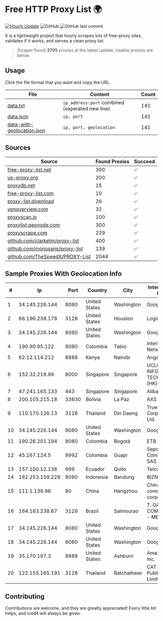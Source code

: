
# Free HTTP Proxy List 🌍

[![Hourly Update](https://github.com/mertguvencli/http-proxy-list/actions/workflows/main.yml/badge.svg?branch=main)](https://github.com/mertguvencli/http-proxy-list/actions/workflows/main.yml)
![GitHub](https://img.shields.io/github/license/mertguvencli/http-proxy-list)
![GitHub last commit](https://img.shields.io/github/last-commit/mertguvencli/http-proxy-list)

It is a lightweight project that hourly scrapes lots of free-proxy sites, validates if it works, and serves a clean proxy list.


> Scraper found **3795** proxies at the latest update. Usable proxies are below.

## Usage

Click the file format that you want and copy the URL.


|File|Content|Count|
|----|-------|-----|
|[data.txt](https://raw.githubusercontent.com/mertguvencli/http-proxy-list/main/proxy-list/data.txt)|`ip_address:port` combined (seperated new line)|141|
|[data.json](https://raw.githubusercontent.com/mertguvencli/http-proxy-list/main/proxy-list/data.json)|`ip, port`|141|
|[data-with-geolocation.json](https://raw.githubusercontent.com/mertguvencli/http-proxy-list/main/proxy-list/data-with-geolocation.json)|`ip, port, geolocation`|141|

## Sources

|Source|Found Proxies|Succeed|
|------|-------------|-------|
|[free-proxy-list.net](https://free-proxy-list.net)|300|✅|
|[us-proxy.org](https://www.us-proxy.org)|200|✅|
|[proxydb.net](http://proxydb.net)|15|✅|
|[free-proxy-list.com](https://free-proxy-list.com/?page=&port=&type%5B%5D=http&type%5B%5D=https&up_time=0&search=Search)|10|✅|
|[proxy-list.download](https://www.proxy-list.download/HTTP)|26|✅|
|[vpnoverview.com](https://vpnoverview.com/privacy/anonymous-browsing/free-proxy-servers)|32|✅|
|[proxyscan.io](https://www.proxyscan.io)|100|✅|
|[proxylist.geonode.com](https://proxylist.geonode.com/api/proxy-list?limit=300&page=1&sort_by=lastChecked&sort_type=desc&protocols=http,https)|300|✅|
|[proxyscrape.com](https://api.proxyscrape.com/v2/?request=displayproxies&protocol=http&timeout=10000&country=all&ssl=all&anonymity=all)|229|✅|
|[github.com/clarketm/proxy-list](https://raw.githubusercontent.com/clarketm/proxy-list/master/proxy-list-raw.txt)|400|✅|
|[github.com/monosans/proxy-list](https://raw.githubusercontent.com/monosans/proxy-list/main/proxies/http.txt)|139|✅|
|[github.com/TheSpeedX/PROXY-List](https://raw.githubusercontent.com/TheSpeedX/PROXY-List/master/http.txt)|2044|✅|


## Sample Proxies With Geolocation Info

|#|Ip|Port|Country|City|Internet Service Provider|
|-|--|----|-------|----|-------------------------|
|1|34.145.226.144|8080|United States|Washington|Google LLC|
|2|66.196.238.178|3128|United States|Houston|Logix|
|3|34.145.226.144|8080|United States|Washington|Google LLC|
|4|190.90.95.122|8080|Colombia|Tabio|InterNexa Global Network|
|5|62.12.114.212|8888|Kenya|Nairobi|Angani-Zone1|
|6|152.32.218.99|8000|Singapore|Singapore|UCLOUD INFORMATION TECHNOLOGY (HK) LIMITED|
|7|47.241.165.133|443|Singapore|Singapore|Alibaba.com LLC|
|8|200.105.215.18|33630|Bolivia|La Paz|AXS Bolivia S. A.|
|9|110.170.126.13|3128|Thailand|Din Daeng|True Internet Corporation CO. Ltd.|
|10|34.145.226.144|8080|United States|Washington|Google LLC|
|11|190.26.201.194|8080|Colombia|Bogotá|ETB - Colombia|
|12|45.167.124.5|9992|Colombia|Guapi|Sepcom Comunicaciones SAS|
|13|157.100.12.138|999|Ecuador|Quito|Telconet S.A|
|14|182.253.159.229|8080|Indonesia|Bandung|BIZNET|
|15|111.1.139.96|80|China|Hangzhou|China Mobile communications corporation|
|16|164.163.238.67|3128|Brazil|Salmourao|T. GARCIA COMUNICAÔÔES - ME|
|17|34.145.226.144|8080|United States|Washington|Google LLC|
|18|34.145.226.144|8080|United States|Washington|Google LLC|
|19|35.170.197.3|8888|United States|Ashburn|Amazon.com, Inc.|
|20|122.155.165.191|3128|Thailand|Ratchathewi|CAT Telecom Public Company Limited|



## Contributing

Contributions are welcome, and they are greatly appreciated! Every
little bit helps, and credit will always be given.

